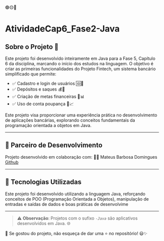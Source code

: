 🟢🟡🔴

# AtividadeCap6_Fase2-Java
 
## Sobre o Projeto 📌

Este projeto foi desenvolvido inteiramente em Java para a Fase 5, Capítulo 6 da disciplina, marcando o início dos estudos na linguagem. O objetivo é criar as primeiras funcionalidades do Projeto Fintech, um sistema bancário simplificado que permite:

* ✅ Cadastro e login de usuários 🆔🔑
* ✅ Depósitos e saques 💰💸
* ✅ Criação de metas financeiras 🎯📊
* ✅ Uso de conta poupança 🏦📈

Este projeto visa proporcionar uma experiência prática no desenvolvimento de aplicações bancárias, explorando conceitos fundamentais da programação orientada a objetos em Java.


---

## 👥 Parceiro de Desenvolvimento

Projeto desenvolvido em colaboração com:
👨‍💻 Mateus Barbosa Domingues
[Github](https://github.com/MBDomingues)


---

## 🚀 Tecnologias Utilizadas

Este projeto foi desenvolvido utilizando a linguagem Java, reforçando conceitos de POO (Programação Orientada a Objetos), manipulação de entradas e saídas de dados e boas práticas de desenvolvime

---


> ⚠️ **Observação**: Projetos com o sufixo *`-Java`* são aplicativos desenvolvidos em Java. 🌐  

📌 Se gostou do projeto, não esqueça de dar uma ⭐ no repositório! 😃✨